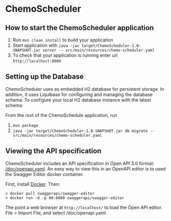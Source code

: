 # ChemoScheduler

How to start the ChemoScheduler application
---

1. Run `mvn clean install` to build your application
1. Start application with `java -jar target/ChemoScheduler-1.0-SNAPSHOT.jar server -- src/main/resources/chemo-scheduler.yaml`
1. To check that your application is running enter url `http://localhost:8080`

Setting up the Database
---

ChemoScheduler uses as embedded H2 database for persistent storage.  In addition, it uses Liquibase for configuring and managing the database schema.  To configure your local H2 database instance with the latest schema:

From the root of the ChemoSchedule application, run

1.  `mvn package`
1.  `java -jar target/ChemoScheduler-1.0-SNAPSHOT.jar db migrate -- src/main/resources/chemo-scheduler.yaml`

Viewing the API specification
---

ChemoScheduler includes an API specification in Open API 3.0 format: [/doc/openapi.yaml](https://github.com/xfqiobyi/dfci_scheduler/blob/master/doc/openapi.yaml).  An easy way to view this in an OpenAPI editor is to used the Swagger Editor docker container.

First, install [Docker](https://www.docker.com/get-started).  Then:

```
> docker pull swaggerapi/swagger-editor
> docker run -d -p 80:8080 swaggerapi/swagger-editor
```

The point a web browser at `http://localhost/` to load the Open API editor.  File > Import File, and select /doc/openapi.yaml
